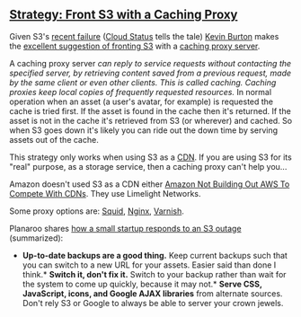 ## [Strategy: Front S3 with a Caching Proxy](/blog/2008/7/20/strategy-front-s3-with-a-caching-proxy.html)

    

    

Given S3's [recent failure](http://developer.amazonwebservices.com/connect/thread.jspa?threadID=19714&tstart=0) ([Cloud Status](http://www.cloudstatus.com/) tells the tale) [Kevin Burton](http://feedblog.org/2008/07/20/twitter-screws-up-again/) makes the [excellent suggestion of fronting S3](http://feedblog.org/2008/07/20/twitter-screws-up-again/) with a [caching proxy server](http://en.wikipedia.org/wiki/Proxy_server).  

A caching proxy server _can reply to service requests without contacting the specified server, by retrieving content saved from a previous request, made by the same client or even other clients. This is called caching. Caching proxies keep local copies of frequently requested resources._ In normal operation when an asset (a user's avatar, for example) is requested the cache is tried first. If the asset is found in the cache then it's returned. If the asset is not in the cache it's retrieved from S3 (or wherever) and cached. So when S3 goes down it's likely you can ride out the down time by serving assets out of the cache.  

This strategy only works when using S3 as a [CDN](http://highscalability.com/tags/cdn). If you are using S3 for its "real" purpose, as a storage service, then a caching proxy can't help you...

Amazon doesn't used S3 as a CDN either [Amazon Not Building Out AWS To Compete With CDNs](http://blog.streamingmedia.com/the_business_of_online_vi/2008/07/amazon-not-buil.html). They use Limelight Networks.  

Some proxy options are: [Squid](http://www.squid-cache.org/), [Nginx](http://nginx.net/), [Varnish](http://varnish.projects.linpro.no/).  

Planaroo shares [how a small startup responds to an S3 outage](http://webspeed.typepad.com/planaroo/2008/07/rethinking-what.html) (summarized):

*   **Up-to-date backups are a good thing.** Keep current backups such that you can switch to a new URL for your assets. Easier said than done I think.*   **Switch it, don't fix it.** Switch to your backup rather than wait for the system to come up quickly, because it may not.*   **Serve CSS, JavaScript, icons, and Google AJAX libraries** from alternate sources. Don't rely S3 or Google to always be able to server your crown jewels.    